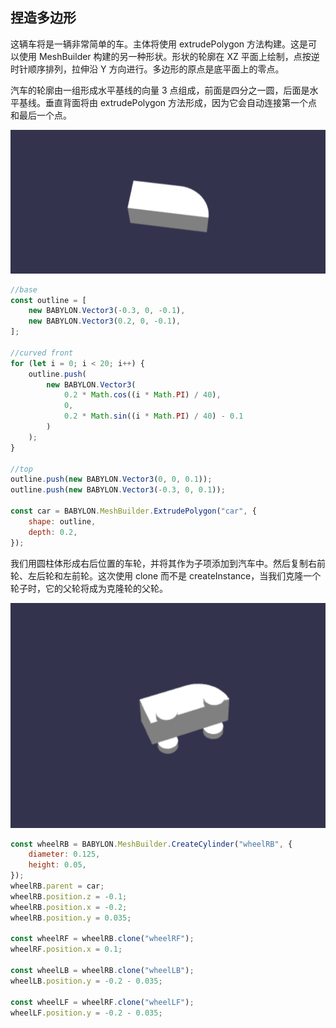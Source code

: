 ## 捏造多边形

这辆车将是一辆非常简单的车。主体将使用 extrudePolygon 方法构建。这是可以使用 MeshBuilder 构建的另一种形状。形状的轮廓在 XZ 平面上绘制，点按逆时针顺序排列，拉伸沿 Y 方向进行。多边形的原点是底平面上的零点。

汽车的轮廓由一组形成水平基线的向量 3 点组成，前面是四分之一圆，后面是水平基线。垂直背面将由 extrudePolygon 方法形成，因为它会自动连接第一个点和最后一个点。

![Alt text](image-2.png)

```javascript
//base
const outline = [
    new BABYLON.Vector3(-0.3, 0, -0.1),
    new BABYLON.Vector3(0.2, 0, -0.1),
];

//curved front
for (let i = 0; i < 20; i++) {
    outline.push(
        new BABYLON.Vector3(
            0.2 * Math.cos((i * Math.PI) / 40),
            0,
            0.2 * Math.sin((i * Math.PI) / 40) - 0.1
        )
    );
}

//top
outline.push(new BABYLON.Vector3(0, 0, 0.1));
outline.push(new BABYLON.Vector3(-0.3, 0, 0.1));

const car = BABYLON.MeshBuilder.ExtrudePolygon("car", {
    shape: outline,
    depth: 0.2,
});
```

我们用圆柱体形成右后位置的车轮，并将其作为子项添加到汽车中。然后复制右前轮、左后轮和左前轮。这次使用 clone 而不是 createInstance，当我们克隆一个轮子时，它的父轮将成为克隆轮的父轮。

![Alt text](image-3.png)

```javascript
const wheelRB = BABYLON.MeshBuilder.CreateCylinder("wheelRB", {
    diameter: 0.125,
    height: 0.05,
});
wheelRB.parent = car;
wheelRB.position.z = -0.1;
wheelRB.position.x = -0.2;
wheelRB.position.y = 0.035;

const wheelRF = wheelRB.clone("wheelRF");
wheelRF.position.x = 0.1;

const wheelLB = wheelRB.clone("wheelLB");
wheelLB.position.y = -0.2 - 0.035;

const wheelLF = wheelRF.clone("wheelLF");
wheelLF.position.y = -0.2 - 0.035;
```
